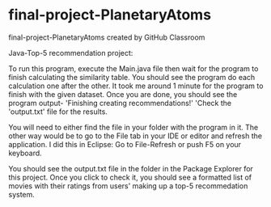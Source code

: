 # final-project-PlanetaryAtoms
final-project-PlanetaryAtoms created by GitHub Classroom

Java-Top-5 recommendation project:

To run this program, execute the Main.java file then wait for the program to finish calculating the similarity table.
You should see the program do each calculation one after the other. It took me around 1 minute for the program to finish 
with the given dataset. Once you are done, you should see the program output- 'Finishing creating recommendations!' 
'Check the 'output.txt' file for the results. 

You will need to either find the file in your folder with the program in it. The other way would be to go to the File tab in your 
IDE or editor and refresh the application. I did this in Eclipse: Go to File-Refresh or push F5 on your keyboard. 

You should see the output.txt file in the folder in the Package Explorer for this project. Once you click to check it, you should 
see a formatted list of movies with their ratings from users' making up a top-5 recommedation system. 

